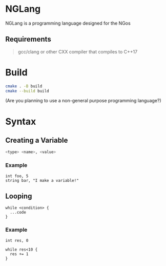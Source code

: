 # NGLang
NGLang is a programming language designed for the NGos

## Requirements
> gcc/clang or other CXX compiler that compiles to C++17

# Build
```sh
cmake . -B build
cmake --build build
```
(Are you planning to use a non-general purpose programming language?)

# Syntax

## Creating a Variable
```sh
<type> <name>, <value>
```
### Example
```nglang
int foo, 5
string bar, "I make a variable!"
```
## Looping
```nglang
while <condition> {
  ...code
}
```
### Example
```nglang
int res, 0

while res<10 {
  res += 1
}
```
